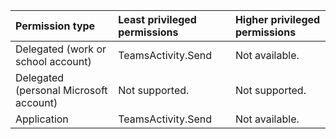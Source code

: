 |Permission type|Least privileged permissions|Higher privileged permissions|
|:---|:---|:---|
|Delegated (work or school account)|TeamsActivity.Send|Not available.|
|Delegated (personal Microsoft account)|Not supported.|Not supported.|
|Application|TeamsActivity.Send|Not available.|